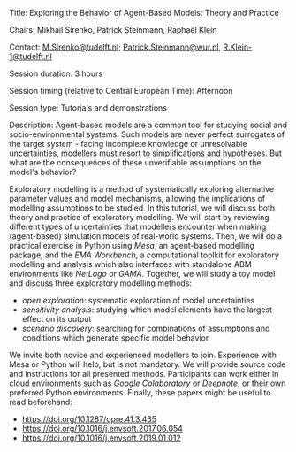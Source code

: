 Title: Exploring the Behavior of Agent-Based Models: Theory and Practice

Chairs: Mikhail Sirenko, Patrick Steinmann, Raphaël Klein

Contact: M.Sirenko@tudelft.nl; Patrick.Steinmann@wur.nl, R.Klein-1@tudelft.nl

Session duration: 3 hours

Session timing (relative to Central European Time): Afternoon

Session type: Tutorials and demonstrations

Description:
Agent-based models are a common tool for studying social and socio-environmental systems. Such models are never perfect surrogates of the target system - facing incomplete knowledge or unresolvable uncertainties, modellers must resort to simplifications and hypotheses. But what are the consequences of these unverifiable assumptions on the model's behavior?

Exploratory modelling is a method of systematically exploring alternative parameter values and model mechanisms, allowing the implications of modelling assumptions to be studied. In this tutorial, we will discuss both theory and practice of exploratory modelling. We will start by reviewing different types of uncertainties that modellers encounter when making (agent-based) simulation models of real-world systems. Then, we will do a practical exercise in Python using *Mesa*, an agent-based modelling package, and the *EMA Workbench*, a computational toolkit for exploratory modelling and analysis which also interfaces with standalone ABM environments like *NetLogo* or *GAMA*. Together, we will study a toy model and discuss three exploratory modelling methods:
* *open exploration*: systematic exploration of model uncertainties
* *sensitivity analysis*: studying which model elements have the largest effect on its output
* *scenario discovery*: searching for combinations of assumptions and conditions which generate specific model behavior

We invite both novice and experienced modellers to join. Experience with Mesa or Python will help, but is not mandatory. We will provide source code and instructions for all presented methods. Participants can work either in cloud environments such as *Google Colaboratory* or *Deepnote*, or their own preferred Python environments. Finally, these papers might be useful to read beforehand:
* https://doi.org/10.1287/opre.41.3.435
* https://doi.org/10.1016/j.envsoft.2017.06.054
* https://doi.org/10.1016/j.envsoft.2019.01.012
